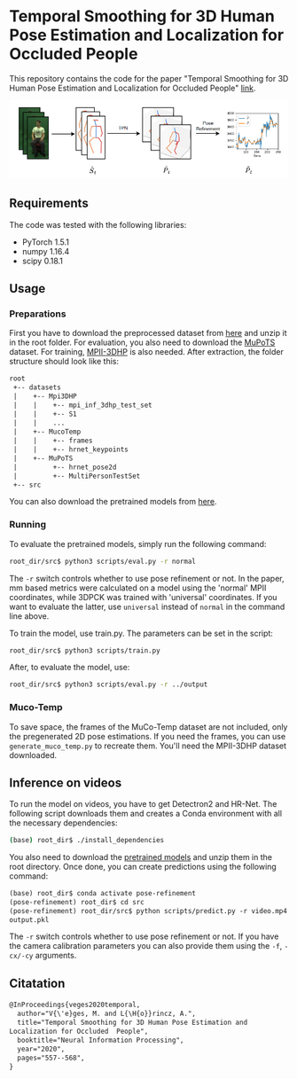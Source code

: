 # Temporal Smoothing for 3D Human Pose Estimation and Localization for Occluded People
This repository contains the code for the paper "Temporal Smoothing for 3D Human Pose
Estimation and Localization for Occluded People" [link](https://arxiv.org/abs/2011.00250).

![](architecture.png)

## Requirements

The code was tested with the following libraries:

- PyTorch 1.5.1
- numpy 1.16.4
- scipy 0.18.1

## Usage

### Preparations

First you have to download the preprocessed dataset from [here](https://drive.google.com/file/d/1OpIyGYyUi1bn8C9swV24iQofJVbTt1uq/view?usp=sharing) and unzip it in the root folder.  For evaluation, you also need to download the [MuPoTS](http://gvv.mpi-inf.mpg.de/projects/SingleShotMultiPerson/) dataset. For training, [MPII-3DHP](http://gvv.mpi-inf.mpg.de/3dhp-dataset/) is also needed. After extraction, the folder structure should look like this:

```
root
 +-- datasets
 |    +-- Mpi3DHP
 |    |    +-- mpi_inf_3dhp_test_set
 |    |    +-- S1
 |    |    ...
 |    +-- MucoTemp
 |    |    +-- frames
 |    |    +-- hrnet_keypoints
 |    +-- MuPoTS
 |         +-- hrnet_pose2d
 |         +-- MultiPersonTestSet
 +-- src
```

You can also download the pretrained models from [here](https://drive.google.com/file/d/1IXtjAiePbyNDHjWZ-VyFkTZlVdrnwJ7z/view?usp=sharing).

### Running

To evaluate the pretrained models, simply run the following command:

```bash
root_dir/src$ python3 scripts/eval.py -r normal
```

The `-r` switch controls whether to use pose refinement or not. In the paper, mm based metrics were calculated on a model using the 'normal' MPII coordinates, while 3DPCK was trained with 'universal' coordinates. If you want to evaluate the latter, use `universal` instead of `normal` in the command line above.

To train the model, use train.py. The parameters can be set in the script:

```bash
root_dir/src$ python3 scripts/train.py
```

After, to evaluate the model, use:

```bash
root_dir/src$ python3 scripts/eval.py -r ../output
```

### Muco-Temp

To save space, the frames of the MuCo-Temp dataset are not included, only the pregenerated 2D pose estimations. If you need the frames, you can use `generate_muco_temp.py` to recreate them. You'll need the MPII-3DHP dataset downloaded.

## Inference on videos

To run the model on videos, you have to get Detectron2 and HR-Net. The following script downloads them and creates a Conda environment with all the necessary dependencies:

```bash
(base) root_dir$ ./install_dependencies
```

You also need to download the [pretrained models](https://drive.google.com/file/d/1IXtjAiePbyNDHjWZ-VyFkTZlVdrnwJ7z/view?usp=sharing) and unzip them in the root directory. Once done, you can create predictions using the following command:

```
(base) root_dir$ conda activate pose-refinement
(pose-refinement) root_dir$ cd src
(pose-refinement) root_dir/src$ python scripts/predict.py -r video.mp4 output.pkl
```

The `-r` switch controls whether to use pose refinement or not. If you have the camera calibration parameters you can also provide them using the `-f`, `-cx/-cy` arguments.

## Citatation

```
@InProceedings{veges2020temporal,
  author="V{\'e}ges, M. and L{\H{o}}rincz, A.",
  title="Temporal Smoothing for 3D Human Pose Estimation and Localization for Occluded  People",
  booktitle="Neural Information Processing",
  year="2020",
  pages="557--568",
}
```

